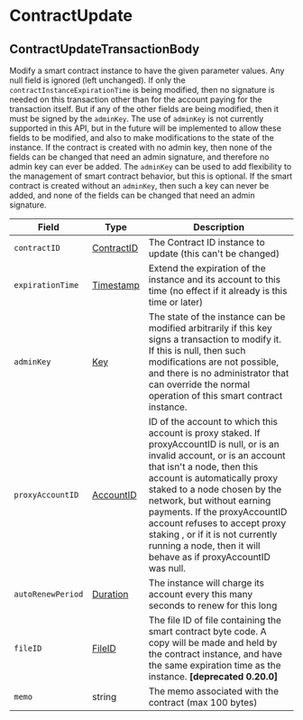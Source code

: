 # ContractUpdate

## ContractUpdateTransactionBody

Modify a smart contract instance to have the given parameter values. Any null field is ignored (left unchanged). If only the `contractInstanceExpirationTime` is being modified, then no signature is needed on this transaction other than for the account paying for the transaction itself. But if any of the other fields are being modified, then it must be signed by the `adminKey`. The use of `adminKey` is not currently supported in this API, but in the future will be implemented to allow these fields to be modified, and also to make modifications to the state of the instance. If the contract is created with no admin key, then none of the fields can be changed that need an admin signature, and therefore no admin key can ever be added. The `adminKey` can be used to add flexibility to the management of smart contract behavior, but this is optional. If the smart contract is created without an `adminKey`, then such a key can never be added, and none of the fields can be changed that need an admin signature.

| Field             | Type                                       | Description                                                                                                                                                                                                                                                                                                                                                                                                                   |
| ----------------- | ------------------------------------------ | ----------------------------------------------------------------------------------------------------------------------------------------------------------------------------------------------------------------------------------------------------------------------------------------------------------------------------------------------------------------------------------------------------------------------------- |
| `contractID`      | [ContractID](../basic-types/contractid.md) | The Contract ID instance to update (this can't be changed)                                                                                                                                                                                                                                                                                                                                                                    |
| `expirationTime`  | [Timestamp](../miscellaneous/timestamp.md) | Extend the expiration of the instance and its account to this time (no effect if it already is this time or later)                                                                                                                                                                                                                                                                                                            |
| `adminKey`        | [Key](../basic-types/key.md)               | The state of the instance can be modified arbitrarily if this key signs a transaction to modify it. If this is null, then such modifications are not possible, and there is no administrator that can override the normal operation of this smart contract instance.                                                                                                                                                          |
| `proxyAccountID`  | [AccountID](../basic-types/accountid.md)   | ID of the account to which this account is proxy staked. If proxyAccountID is null, or is an invalid account, or is an account that isn't a node, then this account is automatically proxy staked to a node chosen by the network, but without earning payments. If the proxyAccountID account refuses to accept proxy staking , or if it is not currently running a node, then it will behave as if proxyAccountID was null. |
| `autoRenewPeriod` | [Duration](../miscellaneous/duration.md)   | The instance will charge its account every this many seconds to renew for this long                                                                                                                                                                                                                                                                                                                                           |
| `fileID`          | [FileID](../basic-types/fileid.md)         | The file ID of file containing the smart contract byte code. A copy will be made and held by the contract instance, and have the same expiration time as the instance. **\[deprecated 0.20.0]**                                                                                                                                                                                                                               |
| `memo`            | string                                     | The memo associated with the contract (max 100 bytes)                                                                                                                                                                                                                                                                                                                                                                         |
